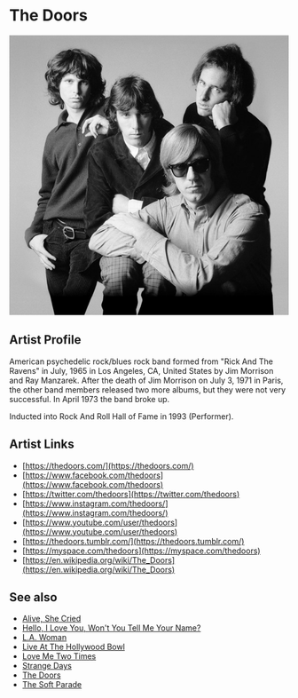 # The Doors

![](../../assets/artists/The_Doors.png)

## Artist Profile

American psychedelic rock/blues rock band formed from "Rick And The Ravens" in July, 1965 in Los Angeles, CA, United States by Jim Morrison and Ray Manzarek. After the death of Jim Morrison on July 3, 1971 in Paris, the other band members released two more albums, but they were not very successful. In April 1973 the band broke up.

Inducted into Rock And Roll Hall of Fame in 1993 (Performer).

## Artist Links

- [https://thedoors.com/](https://thedoors.com/)
- [https://www.facebook.com/thedoors](https://www.facebook.com/thedoors)
- [https://twitter.com/thedoors](https://twitter.com/thedoors)
- [https://www.instagram.com/thedoors/](https://www.instagram.com/thedoors/)
- [https://www.youtube.com/user/thedoors](https://www.youtube.com/user/thedoors)
- [https://thedoors.tumblr.com/](https://thedoors.tumblr.com/)
- [https://myspace.com/thedoors](https://myspace.com/thedoors)
- [https://en.wikipedia.org/wiki/The_Doors](https://en.wikipedia.org/wiki/The_Doors)


## See also

- [Alive, She Cried](Alive__She_Cried.md)
- [Hello, I Love You, Won't You Tell Me Your Name?](Hello__I_Love_You__Wont_You_Tell_Me_Your_Name.md)
- [L.A. Woman](LA_Woman.md)
- [Live At The Hollywood Bowl](Live_At_The_Hollywood_Bowl.md)
- [Love Me Two Times](Love_Me_Two_Times.md)
- [Strange Days](Strange_Days.md)
- [The Doors](The_Doors.md)
- [The Soft Parade](The_Soft_Parade.md)
